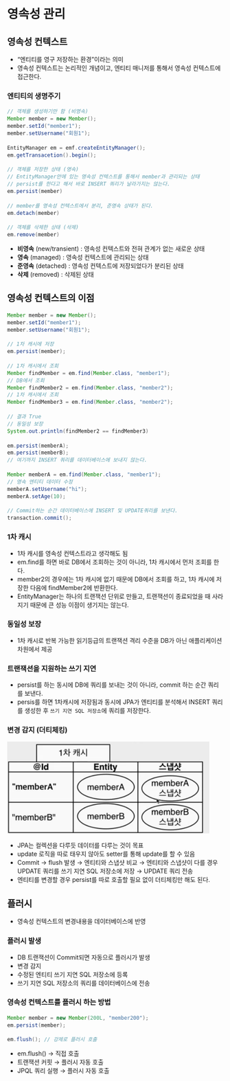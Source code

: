 # 영속성 관리

## 영속성 컨텍스트

- “엔티티를 영구 저장하는 환경”이라는 의미
- 영속성 컨텍스트는 논리적인 개념이고, 엔티티 매니저를 통해서 영속성 컨텍스트에 접근한다.

### 엔티티의 생명주기

```java
// 객체를 생성하기만 함 (비영속)
Member member = new Member();
member.setId("member1");
member.setUsername("회원1");

EntityManager em = emf.createEntityManager();
em.getTransacetion().begin();

// 객체를 저장한 상태 (영속)
// EntityManager안에 있는 영속성 컨텍스트를 통해서 member과 관리되는 상태
// persist를 한다고 해서 바로 INSERT 쿼리가 날라가지는 않는다.
em.persist(member)

// member를 영속성 컨텍스트에서 분리, 준영속 상태가 된다.
em.detach(member)

// 객체를 삭제한 상태 (삭제)
em.remove(member)
```

- **비영속** (new/transient) : 영속성 컨텍스트와 전혀 관계가 없는 새로운 상태
- **영속** (managed) : 영속성 컨텍스트에 관리되는 상태
- **준영속** (detached) : 영속성 컨텍스트에 저장되었다가 분리된 상태
- **삭제** (removed) : 삭제된 상태

## 영속성 컨텍스트의 이점

```java
Member member = new Member();
member.setId("member1");
member.setUsername("회원1");

// 1차 캐시에 저장
em.persist(member);

// 1차 캐시에서 조회
Member findMember = em.find(Member.class, "member1");
// DB에서 조회
Member findMember2 = em.find(Member.class, "member2");
// 1차 캐시에서 조회
Member findMember3 = em.find(Member.class, "member2");

// 결과 True
// 동일성 보장
System.out.println(findMember2 == findMember3)

em.persist(memberA);
em.persist(memberB);
// 여기까지 INSERT 쿼리를 데이터베이스에 보내지 않는다.

Member memberA = em.find(Member.class, "member1");
// 영속 엔티티 데이터 수정
memberA.setUsername("hi");
memberA.setAge(10);

// Commit하는 순간 데이터베이스에 INSERT 및 UPDATE쿼리를 보낸다.
transaction.commit();
```

### 1차 캐시

- 1차 캐시를 영속성 컨텍스트라고 생각해도 됨
- em.find를 하면 바로 DB에서 조회하는 것이 아니라, 1차 캐시에서 먼저 조회를 한다.
- member2의 경우에는 1차 캐시에 없기 때문에 DB에서 조회를 하고, 1차 캐시에 저장한 다음에 findMember2에 반환한다.
- EntityManager는 하나의 트랜잭션 단위로 만들고, 트랜잭션이 종료되었을 때 사라지기 때문에 큰 성능 이점이 생기지는 않는다.

### 동일성 보장

- 1차 캐시로 반복 가능한 읽기등급의 트랜잭션 격리 수준을 DB가 아닌 애플리케이션 차원에서 제공

### 트랜잭션을 지원하는 쓰기 지연

- persist를 하는 동시에 DB에 쿼리를 보내는 것이 아니라, commit 하는 순간 쿼리를 보낸다.
- persis를 하면 1차캐시에 저장됨과 동시에 JPA가 엔티티를 분석해서 INSERT 쿼리를 생성한 후 `쓰기 지연 SQL 저장소`에 쿼리를 저장한다.

### 변경 감지 (더티체킹)

![Untitled](../imgs/영속성관리/Untitled.png)

- JPA는 컬렉션을 다루듯 데이터를 다루는 것이 목표
- update 로직을 따로 태우지 않아도 setter를 통해 update를 할 수 있음
- Commit → flush 발생 → 엔티티와 스냅샷 비교 →  엔티티와 스냅샷이 다를 경우 UPDATE 쿼리를 쓰기 지연 SQL 저장소에 저장 → UPDATE 쿼리 전송
- 엔티티를 변경할 경우 persist를 따로 호출할 필요 없이 더티체킹만 해도 된다.

## 플러시

- 영속성 컨텍스트의 변경내용을 데이터베이스에 반영

### 플러시 발생

- DB 트랜잭션이 Commit되면 자동으로 플러시가 발생
- 변경 감지
- 수정된 엔티티 쓰기 지연 SQL 저장소에 등록
- 쓰기 지연 SQL 저장소의 쿼리를 데이터베이스에 전송

### 영속성 컨텍스트를 플러시 하는 방법

```java
Member member = new Member(200L, "member200");
em.persist(member);

em.flush(); // 강제로 플러시 호출
```

- em.flush() → 직접 호출
- 트랜잭션 커핏 → 플러시 자동 호출
- JPQL 쿼리 실행 → 플러시 자동 호출